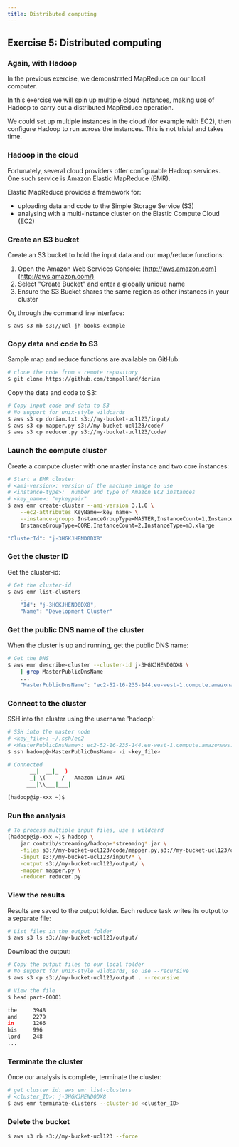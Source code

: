 ```yaml
---
title: Distributed computing
---
```


## Exercise 5: Distributed computing

### Again, with Hadoop

In the previous exercise, we demonstrated MapReduce on our local computer.

In this exercise we will spin up multiple cloud instances, making use of Hadoop to carry out a distributed MapReduce operation.

We could set up multiple instances in the cloud (for example with EC2), then configure Hadoop to run across the instances. This is not trivial and takes time.

### Hadoop in the cloud

Fortunately, several cloud providers offer configurable Hadoop services. One such service is Amazon Elastic MapReduce (EMR).

Elastic MapReduce provides a framework for:

- uploading data and code to the Simple Storage Service (S3)
- analysing with a multi-instance cluster on the Elastic Compute Cloud (EC2)

### Create an S3 bucket

Create an S3 bucket to hold the input data and our map/reduce functions:

1. Open the Amazon Web Services Console: [http://aws.amazon.com](http://aws.amazon.com/)
2. Select "Create Bucket" and enter a globally unique name
3. Ensure the S3 Bucket shares the same region as other instances in your cluster

Or, through the command line interface:
```
$ aws s3 mb s3://ucl-jh-books-example
```

### Copy data and code to S3

Sample map and reduce functions are available on GitHub:

``` bash
# clone the code from a remote repository
$ git clone https://github.com/tompollard/dorian
```

Copy the data and code to S3:

``` bash
# Copy input code and data to S3
# No support for unix-style wildcards
$ aws s3 cp dorian.txt s3://my-bucket-ucl123/input/
$ aws s3 cp mapper.py s3://my-bucket-ucl123/code/
$ aws s3 cp reducer.py s3://my-bucket-ucl123/code/
```

### Launch the compute cluster

Create a compute cluster with one master instance and two core instances:

``` bash
# Start a EMR cluster
# <ami-version>: version of the machine image to use
# <instance-type>:  number and type of Amazon EC2 instances
# <key_name>: "mykeypair"
$ aws emr create-cluster --ami-version 3.1.0 \
    --ec2-attributes KeyName=<key_name> \
    --instance-groups InstanceGroupType=MASTER,InstanceCount=1,InstanceType=m3.xlarge \
    InstanceGroupType=CORE,InstanceCount=2,InstanceType=m3.xlarge

"ClusterId": "j-3HGKJHEND0DX8"
```

### Get the cluster ID

Get the cluster-id:

``` bash
# Get the cluster-id
$ aws emr list-clusters
    ...
    "Id": "j-3HGKJHEND0DX8",
    "Name": "Development Cluster"
```

### Get the public DNS name of the cluster

When the cluster is up and running, get the public DNS name:

``` bash
# Get the DNS
$ aws emr describe-cluster --cluster-id j-3HGKJHEND0DX8 \
    | grep MasterPublicDnsName
    ...
    "MasterPublicDnsName": "ec2-52-16-235-144.eu-west-1.compute.amazonaws.com"
```

### Connect to the cluster

SSH into the cluster using the username 'hadoop':

``` bash
# SSH into the master node
# <key_file>: ~/.ssh/ec2
# <MasterPublicDnsName>: ec2-52-16-235-144.eu-west-1.compute.amazonaws.com
$ ssh hadoop@<MasterPublicDnsName> -i <key_file>
```

``` bash
# Connected
       __|  __|_  )
       _| \(     /   Amazon Linux AMI
      ___|\\___|___|

[hadoop@ip-xxx ~]$
```

### Run the analysis

``` bash
# To process multiple input files, use a wildcard
[hadoop@ip-xxx ~]$ hadoop \
    jar contrib/streaming/hadoop-*streaming*.jar \
    -files s3://my-bucket-ucl123/code/mapper.py,s3://my-bucket-ucl123/code/reducer.py \
    -input s3://my-bucket-ucl123/input/* \
    -output s3://my-bucket-ucl123/output/ \
    -mapper mapper.py \
    -reducer reducer.py
```

### View the results

Results are saved to the output folder. Each reduce task writes its output to a separate file:

``` bash
# List files in the output folder
$ aws s3 ls s3://my-bucket-ucl123/output/
```

Download the output:

``` bash
# Copy the output files to our local folder
# No support for unix-style wildcards, so use --recursive
$ aws s3 cp s3://my-bucket-ucl123/output . --recursive

# View the file
$ head part-00001

the     3948
and     2279
in      1266
his     996
lord    248
...
```

### Terminate the cluster

Once our analysis is complete, terminate the cluster:

``` bash
# get cluster id: aws emr list-clusters
# <cluster_ID>: j-3HGKJHEND0DX8
$ aws emr terminate-clusters --cluster-id <cluster_ID>
```

### Delete the bucket

``` bash
$ aws s3 rb s3://my-bucket-ucl123 --force
```
